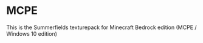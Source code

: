 # MCPE
This is the Summerfields texturepack for Minecraft Bedrock edition (MCPE / Windows 10 edition)
